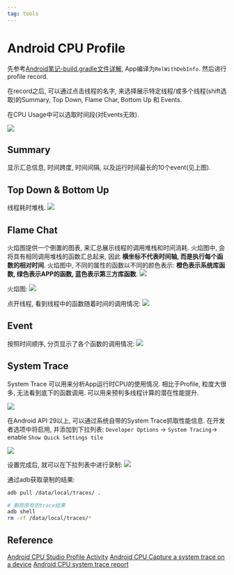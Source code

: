 ```yaml
---
tag: tools
---
```

# Android CPU Profile

先参考[Android笔记-build.gradle文件详解](android.md), App编译为`RelWithDebInfo`. 然后进行profile record.

在record之后, 可以通过点击线程的名字, 来选择展示特定线程/或多个线程(shift选取)的Summary, Top Down, Flame Char, Bottom Up 和 Events. 
 
在CPU Usage中可以选取时间段(对Events无效).

![](./rc/android-cpu-profile.png)

## Summary
显示汇总信息, 时间跨度, 时间间隔, 以及运行时间最长的10个event(见上图).

## Top Down & Bottom Up
线程耗时堆栈.
![](./rc/top-down-bottom-up.png)

## Flame Chat
火焰图提供一个倒置的图表, 来汇总展示线程的调用堆栈和时间消耗. 
火焰图中, 会将具有相同调用堆栈的函数汇总起来, 因此 __横坐标不代表时间轴, 而是执行每个函数的相对时间__.
火焰图中, 不同的属性的函数以不同的颜色表示: __橙色表示系统库函数, 绿色表示APP的函数, 蓝色表示第三方库函数__.
![](./rc/call_chart_1-2X.png)

火焰图:
![](./rc/android-flame-chart.png)

点开线程, 看到线程中的函数随着时间的调用情况:
![](./rc/android-cpu-profile_thread_detail.png)

## Event
按照时间顺序, 分页显示了各个函数的调用情况:
![](./rc/android-profile-event.png)

## System Trace
System Trace 可以用来分析App运行时CPU的使用情况. 相比于Profile, 粒度大很多, 无法看到底下的函数调用. 可以用来预判多线程计算的潜在性能提升.

![](./rc/android-system-trace.png)

在Android API 29以上, 可以通过系统自带的System Trace抓取性能信息.
在开发者选项中将启用, 并添加到下拉列表: `Developer Options` -> `System Tracing`-> enable `Show Quick Settings tile`

![](./rc/system-trace-menu-record-trace.png)

设置完成后, 就可以在下拉列表中进行录制:
![](./rc/quick-settings-systrace-icon.png)

通过adb获取录制的结果:

```bash
adb pull /data/local/traces/ .

# 删除原有的trace结果
adb shell
rm -rf /data/local/traces/*
```

## Reference
[Android CPU Studio Profile Activity](https://developer.android.com/studio/profile/inspect-traces?hl=en)
[Android CPU Capture a system trace on a device](https://developer.android.com/topic/performance/tracing/on-device?hl=en)
[Android CPU system trace report](https://developer.android.com/topic/performance/tracing/navigate-report?hl=en#analysis)